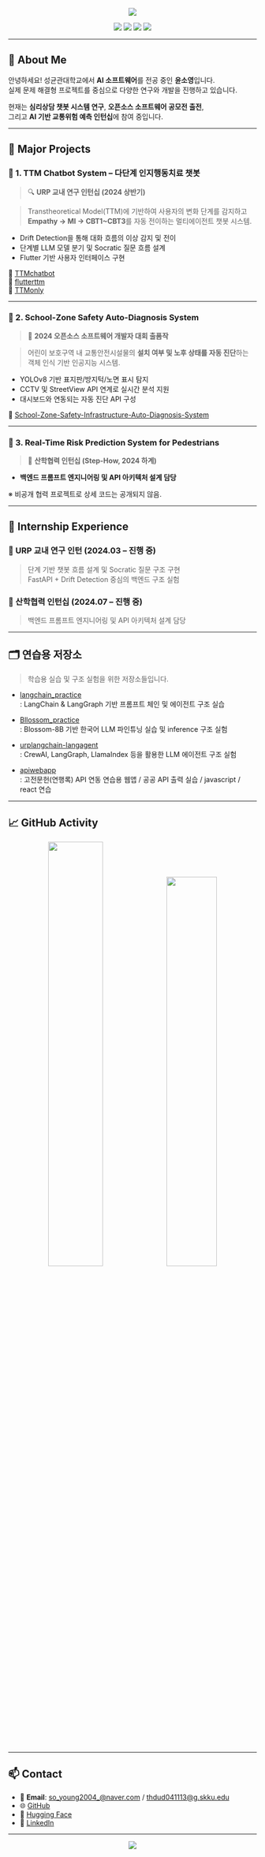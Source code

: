 <p align="center">
  <img src="https://capsule-render.vercel.app/api?type=waving&color=8A2BE2&height=230&section=header&text=Welcome%20to%20SoYoung's%20Space%20🚀&fontAlign=50&fontSize=40&animation=fadeIn" />
</p>

<p align="center">
  <img src="https://img.shields.io/badge/Sungkyunkwan%20University-006400?style=for-the-badge&logo=academia&logoColor=white" />
  <img src="https://img.shields.io/badge/AI%20Engineer-HuggingFace-6A5ACD?style=for-the-badge&logo=python&logoColor=white" />
  <img src="https://img.shields.io/badge/Web%20Dev-FastAPI%20×%20Flutter-00c2ff?style=for-the-badge&logo=fastapi&logoColor=white" />
  <img src="https://img.shields.io/badge/UI%2FUX%20Design-Figma-f24e1e?style=for-the-badge&logo=figma&logoColor=white" />
</p>

---

## 🧠 About Me

안녕하세요! 성균관대학교에서 **AI 소프트웨어**를 전공 중인 **윤소영**입니다.  
실제 문제 해결형 프로젝트를 중심으로 다양한 연구와 개발을 진행하고 있습니다.

현재는 **심리상담 챗봇 시스템 연구**, **오픈소스 소프트웨어 공모전 출전**,  
그리고 **AI 기반 교통위험 예측 인턴십**에 참여 중입니다.

---

## 🚀 Major Projects

### 📌 1. TTM Chatbot System – 다단계 인지행동치료 챗봇  
> 🔍 **URP 교내 연구 인턴십 (2024 상반기)**

> Transtheoretical Model(TTM)에 기반하여 사용자의 변화 단계를 감지하고  
> **Empathy → MI → CBT1~CBT3**를 자동 전이하는 멀티에이전트 챗봇 시스템.

- Drift Detection을 통해 대화 흐름의 이상 감지 및 전이
- 단계별 LLM 모델 분기 및 Socratic 질문 흐름 설계
- Flutter 기반 사용자 인터페이스 구현

🔗 [TTMchatbot](https://github.com/yunsoyoung2004/TTMchatbot)  
🔗 [flutterttm](https://github.com/yunsoyoung2004/flutterttm)  
🔗 [TTMonly](https://github.com/yunsoyoung2004/TTMonly)

---

### 📌 2. School-Zone Safety Auto-Diagnosis System  
> 🏅 **2024 오픈소스 소프트웨어 개발자 대회 출품작**

> 어린이 보호구역 내 교통안전시설물의 **설치 여부 및 노후 상태를 자동 진단**하는  
> 객체 인식 기반 인공지능 시스템.

- YOLOv8 기반 표지판/방지턱/노면 표시 탐지
- CCTV 및 StreetView API 연계로 실시간 분석 지원
- 대시보드와 연동되는 자동 진단 API 구성

🔗 [School-Zone-Safety-Infrastructure-Auto-Diagnosis-System](https://github.com/yunsoyoung2004/School-Zone-Safety-Infrastructure-Auto-Diagnosis-System)

---

### 📌 3. Real-Time Risk Prediction System for Pedestrians  
> 🤝 **산학협력 인턴십 (Step-How, 2024 하계)**

- **백엔드 프롬프트 엔지니어링 및 API 아키텍처 설계 담당**

※ 비공개 협력 프로젝트로 상세 코드는 공개되지 않음.

---

## 💼 Internship Experience

### 🔹 URP 교내 연구 인턴 (2024.03 – 진행 중)  
> 단계 기반 챗봇 흐름 설계 및 Socratic 질문 구조 구현  
> FastAPI + Drift Detection 중심의 백엔드 구조 실험

### 🔹 산학협력 인턴십 (2024.07 – 진행 중)  
> 백엔드 프롬프트 엔지니어링 및 API 아키텍처 설계 담당

---

## 🗂️ 연습용 저장소

> 학습용 실습 및 구조 실험을 위한 저장소들입니다.

- [langchain_practice](https://github.com/yunsoyoung2004/langchain_practice)  
  : LangChain & LangGraph 기반 프롬프트 체인 및 에이전트 구조 실습

- [Bllossom_practice](https://github.com/yunsoyoung2004/Bllossom_practice)  
  : Blossom-8B 기반 한국어 LLM 파인튜닝 실습 및 inference 구조 실험

- [urplangchain-langagent](https://github.com/yunsoyoung2004/urplangchain-langagent)  
  : CrewAI, LangGraph, LlamaIndex 등을 활용한 LLM 에이전트 구조 실험

- [apiwebapp](https://github.com/yunsoyoung2004/apiwebapp)  
  : 고전문헌(연행록) API 연동 연습용 웹앱 / 공공 API 출력 실습 / javascript / react 연습

---

## 📈 GitHub Activity

<p align="center">
  <img src="https://github-readme-stats.vercel.app/api?username=yunsoyoung2004&show_icons=true&theme=radical" width="47%" />
  <img src="https://github-readme-stats.vercel.app/api/top-langs/?username=yunsoyoung2004&layout=compact&theme=radical" width="45%" />
</p>

---

## 📫 Contact

- 📩 **Email**: so_young2004_@naver.com / thdud041113@g.skku.edu  
- 🌐 [GitHub](https://github.com/yunsoyoung2004)  
- 🤗 [Hugging Face](https://huggingface.co/youngbongbong)  
- 💼 [LinkedIn](https://www.linkedin.com/in/ysobong504496283)

---

<p align="center">
  <img src="https://capsule-render.vercel.app/api?type=waving&color=8A2BE2&height=200&section=footer" />
</p>

